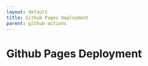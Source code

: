 ```yaml
---
layout: default
title: Github Pages Deployment
parent: github-actions
---
```


# Github Pages Deployment
